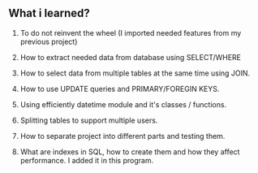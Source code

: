## What i learned?

1. To do not reinvent the wheel (I imported needed features from my previous project)

2. How to extract needed data from database using SELECT/WHERE

3. How to select data from multiple tables at the same time using JOIN.

4. How to use UPDATE queries and PRIMARY/FOREGIN KEYS.

5. Using efficiently datetime module and it's classes / functions.

6. Splitting tables to support multiple users.

7. How to separate project into different parts and testing them.

8. What are indexes in SQL, how to create them and how they affect performance. I added it in this program.

